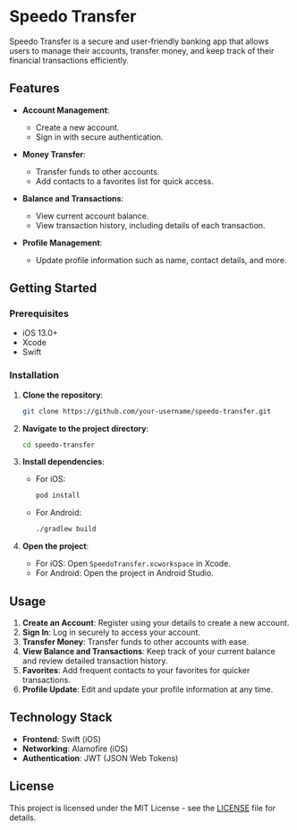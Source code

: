 # Speedo Transfer

Speedo Transfer is a secure and user-friendly banking app that allows users to manage their accounts, transfer money, and keep track of their financial transactions efficiently.

## Features

- **Account Management**: 
  - Create a new account.
  - Sign in with secure authentication.
  
- **Money Transfer**:
  - Transfer funds to other accounts.
  - Add contacts to a favorites list for quick access.

- **Balance and Transactions**:
  - View current account balance.
  - View transaction history, including details of each transaction.

- **Profile Management**:
  - Update profile information such as name, contact details, and more.
    

## Getting Started

### Prerequisites

- iOS 13.0+ 
- Xcode 
- Swift 

### Installation

1. **Clone the repository**:
    ```bash
    git clone https://github.com/your-username/speedo-transfer.git
    ```

2. **Navigate to the project directory**:
    ```bash
    cd speedo-transfer
    ```

3. **Install dependencies**:
   - For iOS:
     ```bash
     pod install
     ```
   - For Android:
     ```bash
     ./gradlew build
     ```

4. **Open the project**:
   - For iOS:
     Open `SpeedoTransfer.xcworkspace` in Xcode.
   - For Android:
     Open the project in Android Studio.

## Usage

1. **Create an Account**: Register using your details to create a new account.
2. **Sign In**: Log in securely to access your account.
3. **Transfer Money**: Transfer funds to other accounts with ease.
4. **View Balance and Transactions**: Keep track of your current balance and review detailed transaction history.
5. **Favorites**: Add frequent contacts to your favorites for quicker transactions.
6. **Profile Update**: Edit and update your profile information at any time.

## Technology Stack

- **Frontend**: Swift (iOS)
- **Networking**: Alamofire (iOS)
- **Authentication**: JWT (JSON Web Tokens)

## License

This project is licensed under the MIT License - see the [LICENSE](LICENSE) file for details.


